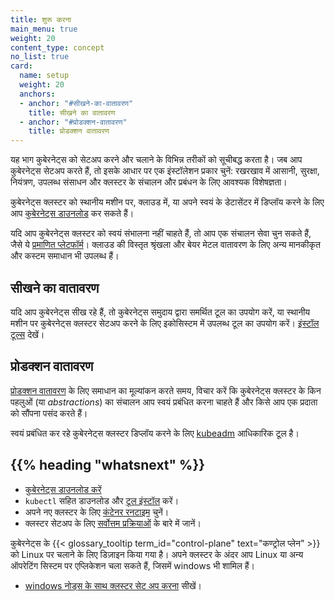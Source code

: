 ```yaml
---
title: शुरू करना
main_menu: true
weight: 20
content_type: concept
no_list: true
card:
  name: setup
  weight: 20
  anchors:
  - anchor: "#सीखने-का-वातावरण"
    title: सीखने का वातावरण
  - anchor: "#प्रोडक्शन-वातावरण"
    title: प्रोडक्शन वातावरण
---
```


<!-- overview -->

यह भाग कुबेरनेट्स को सेटअप करने और चलाने के विभिन्न तरीकों को सूचीबद्ध करता है। जब आप कुबेरनेट्स सेटअप करते हैं, तो इसके आधार पर एक इंस्टॉलेशन प्रकार चुनें: रखरखाव में आसानी, सुरक्षा, नियंत्रण, उपलब्ध संसाधन और क्लस्टर के संचालन और प्रबंधन के लिए आवश्यक विशेषज्ञता।

कुबेरनेट्स क्लस्टर को स्थानीय मशीन पर, क्लाउड में, या अपने स्वयं के डेटासेंटर में डिप्लॉय करने के लिए आप [कुबेरनेट्स डाउनलोड](/releases/download/) कर सकते हैं।

यदि आप कुबेरनेट्स क्लस्टर को स्वयं संभालना नहीं चाहते हैं, तो आप एक संचालन सेवा चुन सकते हैं, जैसे ये [प्रमाणित प्लेटफॉर्म](/hi/docs/setup/production-environment/turnkey-solutions/)।
क्लाउड की विस्तृत श्रृंखला और बेयर मेटल वातावरण के लिए अन्य मानकीकृत और कस्टम समाधान भी उपलब्ध हैं।

<!-- body -->

## सीखने का वातावरण

यदि आप कुबेरनेट्स सीख रहे हैं, तो कुबेरनेट्स समुदाय द्वारा समर्थित टूल का उपयोग करें,
या स्थानीय मशीन पर कुबेरनेट्स क्लस्टर सेटअप करने के लिए इकोसिस्टम में उपलब्ध टूल का उपयोग करें।
[इंस्टॉल टूल्स](/hi/docs/tasks/tools/) देखें।

## प्रोडक्शन वातावरण

[प्रोडक्शन वातावरण](/hi/docs/setup/production-environment/) के लिए समाधान का मूल्यांकन करते समय, विचार करें कि कुबेरनेट्स क्लस्टर के किन पहलुओं (या _abstractions_) का संचालन आप स्वयं प्रबंधित करना चाहते हैं और किसे आप एक प्रदाता को सौंपना पसंद करते हैं।

स्वयं प्रबंधित कर रहे कुबेरनेट्स क्लस्टर डिप्लॉय करने के लिए [kubeadm](/docs/setup/production-environment/tools/kubeadm/) आधिकारिक टूल है।

## {{% heading "whatsnext" %}}

- [कुबेरनेट्स डाउनलोड करें](/releases/download/)
- `kubectl` सहित डाउनलोड और [टूल इंस्टॉल](/hi/docs/tasks/tools/) करें।
- अपने नए क्लस्टर के लिए [कंटेनर रनटाइम](/hi/docs/setup/production-environment/container-runtimes/) चुनें।
- क्लस्टर सेटअप के लिए [सर्वोत्तम प्रक्रियाओं](/hi/docs/setup/best-practices/) के बारे में जानें।

कुबेरनेट्स के {{< glossary_tooltip term_id="control-plane" text="कण्ट्रोल प्लेन" >}} को Linux पर चलाने के लिए डिज़ाइन किया गया है। अपने क्लस्टर के अंदर आप Linux या अन्य ऑपरेटिंग सिस्टम पर एप्लिकेशन चला सकते हैं, जिसमें windows भी शामिल हैं।
- [windows नोड्स के साथ क्लस्टर सेट अप करना](/hi/docs/setup/production-environment/windows/) सीखें।